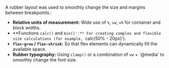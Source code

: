 A rubber layout was used to smoothly change the size and margins between breakpoints.:
* **Relative units of measurement:** Wide use of `%`, `vw`, `vh` for container and block widths.
* **Functions `calc()` and `min()':** For creating complex and flexible size calculations (for example, `calc(50% - 20px)').
*   **`flex-grow` / `flex-shrink`:** So that flex elements can dynamically fill the available space.
* **Rubber typography:** Using `clamp()` or a combination of `vw` + `@media' to smoothly change the font size.
